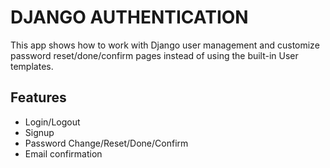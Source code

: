 # DJANGO AUTHENTICATION

This app shows how to work with Django user management and customize password reset/done/confirm pages instead of using the built-in User templates.

## Features
  - Login/Logout
  - Signup
  - Password Change/Reset/Done/Confirm
  - Email confirmation

